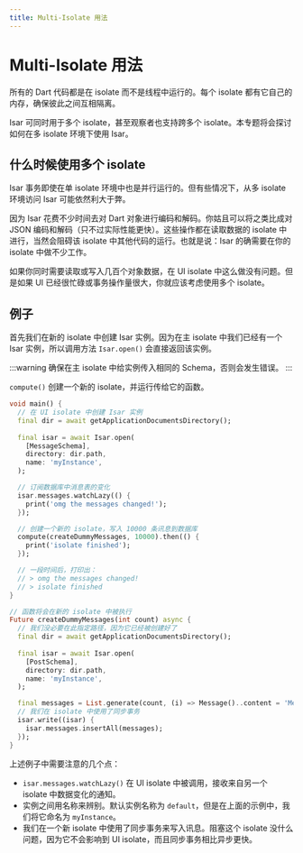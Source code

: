 ```yaml
---
title: Multi-Isolate 用法
---
```


# Multi-Isolate 用法

所有的 Dart 代码都是在 isolate 而不是线程中运行的。每个 isolate 都有它自己的内存，确保彼此之间互相隔离。

Isar 可同时用于多个 isolate，甚至观察者也支持跨多个 isolate。本专题将会探讨如何在多 isolate 环境下使用 Isar。

## 什么时候使用多个 isolate

Isar 事务即使在单 isolate 环境中也是并行运行的。但有些情况下，从多 isolate 环境访问 Isar 可能依然利大于弊。

因为 Isar 花费不少时间去对 Dart 对象进行编码和解码。你姑且可以将之类比成对 JSON 编码和解码（只不过实际性能更快）。这些操作都在读取数据的 isolate 中进行，当然会阻碍该 isolate 中其他代码的运行。也就是说：Isar 的确需要在你的 isolate 中做不少工作。

如果你同时需要读取或写入几百个对象数据，在 UI isolate 中这么做没有问题。但是如果 UI 已经很忙碌或事务操作量很大，你就应该考虑使用多个 isolate。

## 例子

首先我们在新的 isolate 中创建 Isar 实例。因为在主 isolate 中我们已经有一个 Isar 实例，所以调用方法 `Isar.open()` 会直接返回该实例。

:::warning
确保在主 isolate 中给实例传入相同的 Schema，否则会发生错误。
:::

`compute()` 创建一个新的 isolate，并运行传给它的函数。

```dart
void main() {
  // 在 UI isolate 中创建 Isar 实例
  final dir = await getApplicationDocumentsDirectory();
  
  final isar = await Isar.open(
    [MessageSchema],
    directory: dir.path,
    name: 'myInstance',
  );

  // 订阅数据库中消息表的变化
  isar.messages.watchLazy(() {
    print('omg the messages changed!');
  });

  // 创建一个新的 isolate，写入 10000 条讯息到数据库
  compute(createDummyMessages, 10000).then(() {
    print('isolate finished');
  });

  // 一段时间后，打印出：
  // > omg the messages changed!
  // > isolate finished
}

// 函数将会在新的 isolate 中被执行
Future createDummyMessages(int count) async {
  // 我们没必要在此指定路径，因为它已经被创建好了
  final dir = await getApplicationDocumentsDirectory();
  
  final isar = await Isar.open(
    [PostSchema],
    directory: dir.path,
    name: 'myInstance',
  );

  final messages = List.generate(count, (i) => Message()..content = 'Message $i');
  // 我们在 isolate 中使用了同步事务
  isar.write((isar) {
    isar.messages.insertAll(messages);
  });
}
```

上述例子中需要注意的几个点：

- `isar.messages.watchLazy()` 在 UI isolate 中被调用，接收来自另一个 isolate 中数据变化的通知。
- 实例之间用名称来辨别。默认实例名称为 `default`，但是在上面的示例中，我们将它命名为 `myInstance`。
- 我们在一个新 isolate 中使用了同步事务来写入讯息。阻塞这个 isolate 没什么问题，因为它不会影响到 UI isolate，而且同步事务相比异步更快。
